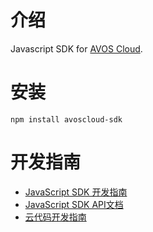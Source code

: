 # 介绍

Javascript SDK for [AVOS Cloud](http://avoscloud.com).

# 安装

	npm install avoscloud-sdk

# 开发指南

* [JavaScript SDK 开发指南](http://avoscloud.com/docs/js_guide.html)
* [JavaScript SDK API文档](http://avoscloud.com/docs/api/javascript/index.html)
* [云代码开发指南](http://avoscloud.com/docs/cloud_code_guide.html)
